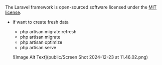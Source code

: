 
The Laravel framework is open-sourced software licensed under the [MIT license](https://opensource.org/licenses/MIT).
- if want to create fresh data
    - php artisan migrate:refresh
    - php artisan migrate
    - php artisan optimize
    - php artisan serve

    ![Image Alt Text](public/Screen Shot 2024-12-23 at 11.46.02.png)
